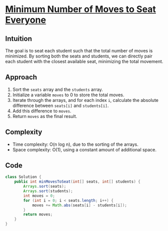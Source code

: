
# [Minimum Number of Moves to Seat Everyone](https://leetcode.com/problems/minimum-number-of-moves-to-seat-everyone/description/?envType=daily-question&envId=2024-06-13)

## Intuition
The goal is to seat each student such that the total number of moves is minimized. By sorting both the seats and students, we can directly pair each student with the closest available seat, minimizing the total movement.

## Approach
1. Sort the `seats` array and the `students` array.
2. Initialize a variable `moves` to 0 to store the total moves.
3. Iterate through the arrays, and for each index `i`, calculate the absolute difference between `seats[i]` and `students[i]`.
4. Add this difference to `moves`.
5. Return `moves` as the final result.

## Complexity
- Time complexity: O(n log n), due to the sorting of the arrays.
- Space complexity: O(1), using a constant amount of additional space.

## Code
```java
class Solution {
    public int minMovesToSeat(int[] seats, int[] students) {
        Arrays.sort(seats);
        Arrays.sort(students);
        int moves = 0;
        for (int i = 0; i < seats.length; i++) {
            moves += Math.abs(seats[i] - students[i]);
        }
        return moves;
    }
}
```

